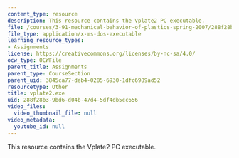 ```yaml
---
content_type: resource
description: This resource contains the Vplate2 PC executable.
file: /courses/3-91-mechanical-behavior-of-plastics-spring-2007/288f28b39bd6d04b47d45df4db5cc656_vplate2.exe
file_type: application/x-ms-dos-executable
learning_resource_types:
- Assignments
license: https://creativecommons.org/licenses/by-nc-sa/4.0/
ocw_type: OCWFile
parent_title: Assignments
parent_type: CourseSection
parent_uid: 3845ca77-deb4-0285-6930-1dfc6989ad52
resourcetype: Other
title: vplate2.exe
uid: 288f28b3-9bd6-d04b-47d4-5df4db5cc656
video_files:
  video_thumbnail_file: null
video_metadata:
  youtube_id: null
---
```

This resource contains the Vplate2 PC executable.